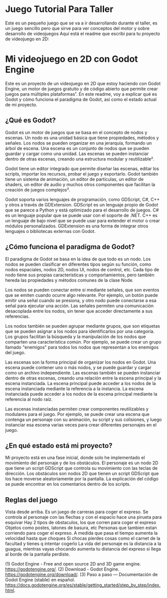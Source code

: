 # Juego Tutorial Para Taller
 Este es un pequeño juego que se va a ir desarrollando durante el taller, es un juego sencillo pero que sirve para ver conceptos del motor y sobre desarrollo de videojuegos
 Aquí está el readme que escribí para tu proyecto de videojuego en 2D:

# Mi videojuego en 2D con Godot Engine

Este es un proyecto de un videojuego en 2D que estoy haciendo con Godot Engine, un motor de juegos gratuito y de código abierto que permite crear juegos para múltiples plataformas¹. En este readme, voy a explicar qué es Godot y cómo funciona el paradigma de Godot, así como el estado actual de mi proyecto.

## ¿Qué es Godot?

Godot es un motor de juegos que se basa en el concepto de nodos y escenas. Un nodo es una unidad básica que tiene propiedades, métodos y señales. Los nodos se pueden organizar en una jerarquía, formando un árbol de escena. Una escena es un conjunto de nodos que se pueden guardar y cargar como una unidad. Las escenas se pueden instanciar dentro de otras escenas, creando una estructura modular y reutilizable².

Godot tiene un editor integrado que permite diseñar las escenas, editar los scripts, importar los recursos, probar el juego y exportarlo. Godot también tiene un sistema de animación, un editor de partículas, un editor de shaders, un editor de audio y muchos otros componentes que facilitan la creación de juegos complejos³.

Godot soporta varios lenguajes de programación, como GDScript, C#, C++ y otros a través de GDExtension. GDScript es un lenguaje propio de Godot que se parece a Python y está optimizado para el desarrollo de juegos. C# es un lenguaje popular que se puede usar con el soporte de .NET. C++ es un lenguaje de bajo nivel que se puede usar para extender el motor o crear módulos personalizados. GDExtension es una forma de integrar otros lenguajes o bibliotecas externas con Godot.

## ¿Cómo funciona el paradigma de Godot?

El paradigma de Godot se basa en la idea de que todo es un nodo. Los nodos se pueden clasificar en diferentes tipos según su función, como nodos espaciales, nodos 2D, nodos UI, nodos de control, etc. Cada tipo de nodo tiene sus propias características y comportamientos, pero también hereda las propiedades y métodos comunes de la clase Node.

Los nodos se pueden conectar entre sí mediante señales, que son eventos que se emiten cuando ocurre algo relevante. Por ejemplo, un botón puede emitir una señal cuando se presiona, y otro nodo puede conectarse a esa señal para ejecutar una acción. Las señales permiten una comunicación desacoplada entre los nodos, sin tener que acceder directamente a sus referencias.

Los nodos también se pueden agrupar mediante grupos, que son etiquetas que se pueden asignar a los nodos para identificarlos por una categoría. Los grupos facilitan la búsqueda y la manipulación de los nodos que comparten una característica común. Por ejemplo, se puede crear un grupo llamado "enemigos" para todos los nodos que representan a los enemigos del juego.

Las escenas son la forma principal de organizar los nodos en Godot. Una escena puede contener uno o más nodos, y se puede guardar y cargar como un archivo independiente. Las escenas también se pueden instanciar dentro de otras escenas, creando una relación entre la escena principal y la escena instanciada. La escena principal puede acceder a los nodos de la escena instanciada mediante la referencia a la instancia. La escena instanciada puede acceder a los nodos de la escena principal mediante la referencia al nodo raíz.

Las escenas instanciadas permiten crear componentes reutilizables y modulares para el juego. Por ejemplo, se puede crear una escena que contenga un personaje con su animación, su script y sus colisiones, y luego instanciar esa escena varias veces para crear diferentes personajes en el juego.

## ¿En qué estado está mi proyecto?

Mi proyecto está en una fase inicial, donde solo he implementado el movimiento del personaje y de los obstáculos. El personaje es un nodo 2D que tiene un script GDScript que controla su movimiento con las teclas de dirección. Los obstáculos son nodos 2D que tienen un script GDScript que los hace moverse aleatoriamente por la pantalla. La explicación del código se puede encontrar en los comentarios dentro de los scripts.

## Reglas del juego

Vista desde arriba.
Es un juego de carreras para coger el expreso.
Se controla al personaje con las flechas y con el espacio hace una pirueta para esquivar
Hay 2 tipos de obstaculos, los que corren para coger el expreso
Objetos como postes, latones de basura, etc
Personas que tambien estan corriendo para coger el expreso.
A medida que pasa el tiempo aumenta la velocidad hasta que choques
Si chocas pierdes cosas como el carnet de la facultad y tienes q intentar cogerlo
La vida del personaje es la distancia a la guagua, mientras vayas chocando aumenta tu distancia del expreso si llega al borde de la pantalla perdiste.

(1) Godot Engine - Free and open source 2D and 3D game engine. https://godotengine.org/.
(2) Download - Godot Engine. https://godotengine.org/download/.
(3) Paso a paso — Documentación de Godot Engine (stable) en español. https://docs.godotengine.org/es/stable/getting_started/step_by_step/index.html.
